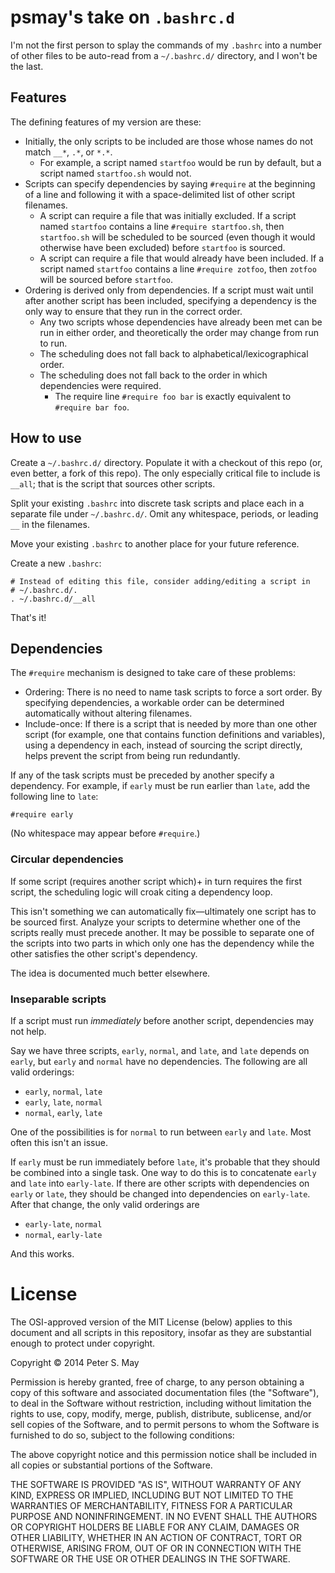 psmay's take on `.bashrc.d`
===========================

I'm not the first person to splay the commands of my `.bashrc` into a number of other files to be auto-read from a `~/.bashrc.d/` directory, and I won't be the last.

Features
--------

The defining features of my version are these:

*   Initially, the only scripts to be included are those whose names do not match `__*`, `.*`, or `*.*`.
    *   For example, a script named `startfoo` would be run by default, but a script named `startfoo.sh` would not.
*   Scripts can specify dependencies by saying `#require` at the beginning of a line and following it with a space-delimited list of other script filenames.
    *   A script can require a file that was initially excluded. If a script named `startfoo` contains a line `#require startfoo.sh`, then `startfoo.sh` will be scheduled to be sourced (even though it would otherwise have been excluded) before `startfoo` is sourced.
    *   A script can require a file that would already have been included. If a script named `startfoo` contains a line `#require zotfoo`, then `zotfoo` will be sourced before `startfoo`.
*   Ordering is derived only from dependencies. If a script must wait until after another script has been included, specifying a dependency is the only way to ensure that they run in the correct order.
    *   Any two scripts whose dependencies have already been met can be run in either order, and theoretically the order may change from run to run.
    *   The scheduling does not fall back to alphabetical/lexicographical order.
    *   The scheduling does not fall back to the order in which dependencies were required.
        *   The require line `#require foo bar` is exactly equivalent to `#require bar foo`.

How to use
----------

Create a `~/.bashrc.d/` directory. Populate it with a checkout of this repo (or, even better, a fork of this repo). The only especially critical file to include is `__all`; that is the script that sources other scripts.

Split your existing `.bashrc` into discrete task scripts and place each in a separate file under `~/.bashrc.d/`. Omit any whitespace, periods, or leading `__` in the filenames.

Move your existing `.bashrc` to another place for your future reference.

Create a new `.bashrc`:

    # Instead of editing this file, consider adding/editing a script in
    # ~/.bashrc.d/.
    . ~/.bashrc.d/__all

That's it!

Dependencies
------------

The `#require` mechanism is designed to take care of these problems:

*   Ordering: There is no need to name task scripts to force a sort order. By specifying dependencies, a workable order can be determined automatically without altering filenames.
*   Include-once: If there is a script that is needed by more than one other script (for example, one that contains function definitions and variables), using a dependency in each, instead of sourcing the script directly, helps prevent the script from being run redundantly.

If any of the task scripts must be preceded by another specify a dependency. For example, if `early` must be run earlier than `late`, add the following line to `late`:

    #require early

(No whitespace may appear before `#require`.)

### Circular dependencies

If some script (requires another script which)+ in turn requires the first script, the scheduling logic will croak citing a dependency loop.

This isn't something we can automatically fix—ultimately one script has to be sourced first. Analyze your scripts to determine whether one of the scripts really must precede another. It may be possible to separate one of the scripts into two parts in which only one has the dependency while the other satisfies the other script's dependency.

The idea is documented much better elsewhere.

### Inseparable scripts

If a script must run *immediately* before another script, dependencies may not help.

Say we have three scripts, `early`, `normal`, and `late`, and `late` depends on `early`, but `early` and `normal` have no dependencies. The following are all valid orderings:

*   `early`, `normal`, `late`
*   `early`, `late`, `normal`
*   `normal`, `early`, `late`

One of the possibilities is for `normal` to run between `early` and `late`. Most often this isn't an issue.

If `early` must be run immediately before `late`, it's probable that they should be combined into a single task. One way to do this is to concatenate `early` and `late` into `early-late`. If there are other scripts with dependencies on `early` or `late`, they should be changed into dependencies on `early-late`. After that change, the only valid orderings are

*   `early-late`, `normal`
*   `normal`, `early-late`

And this works.

License
=======

The OSI-approved version of the MIT License (below) applies to this document and all scripts in this repository, insofar as they are substantial enough to protect under copyright.

Copyright © 2014 Peter S. May

Permission is hereby granted, free of charge, to any person obtaining a copy of this software and associated documentation files (the "Software"), to deal in the Software without restriction, including without limitation the rights to use, copy, modify, merge, publish, distribute, sublicense, and/or sell copies of the Software, and to permit persons to whom the Software is furnished to do so, subject to the following conditions:

The above copyright notice and this permission notice shall be included in all copies or substantial portions of the Software.

THE SOFTWARE IS PROVIDED "AS IS", WITHOUT WARRANTY OF ANY KIND, EXPRESS OR IMPLIED, INCLUDING BUT NOT LIMITED TO THE WARRANTIES OF MERCHANTABILITY, FITNESS FOR A PARTICULAR PURPOSE AND NONINFRINGEMENT. IN NO EVENT SHALL THE AUTHORS OR COPYRIGHT HOLDERS BE LIABLE FOR ANY CLAIM, DAMAGES OR OTHER LIABILITY, WHETHER IN AN ACTION OF CONTRACT, TORT OR OTHERWISE, ARISING FROM, OUT OF OR IN CONNECTION WITH THE SOFTWARE OR THE USE OR OTHER DEALINGS IN THE SOFTWARE.
